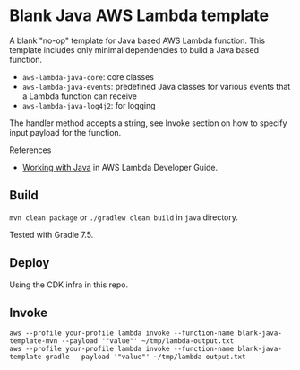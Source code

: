 # Blank Java AWS Lambda template

A blank "no-op" template for Java based AWS Lambda function.
This template includes only minimal dependencies to build a Java based function.

* `aws-lambda-java-core`: core classes
* `aws-lambda-java-events`: predefined Java classes for various events that a Lambda function can receive
* `aws-lambda-java-log4j2`: for logging

The handler method accepts a string, see Invoke section on how to specify input payload for the function.

References

* [Working with Java](https://docs.aws.amazon.com/lambda/latest/dg/lambda-java.html) in AWS Lambda Developer Guide.

## Build

`mvn clean package` or `./gradlew clean build` in `java` directory.

Tested with Gradle 7.5.

## Deploy

Using the CDK infra in this repo.

## Invoke

```
aws --profile your-profile lambda invoke --function-name blank-java-template-mvn --payload '"value"' ~/tmp/lambda-output.txt
aws --profile your-profile lambda invoke --function-name blank-java-template-gradle --payload '"value"' ~/tmp/lambda-output.txt
```
